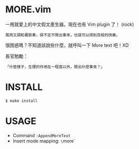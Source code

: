 MORE.vim
========
一用就愛上的中文假文產生器。現在也有 Vim plugin 了！ (rock)

    風雨又調和著節奏，保不定不鬧出事來，也就可以得到百般的快樂。

很困惑嗎？不知道該說些什麼，就呼叫一下 More text 吧！XD


長官勉勵：

    「什麼樣子，生理的作用在一程度以外，鬧出什麼事來？」

INSTALL
=======

    $ make install

USAGE
=====

- Command `:AppendMoreText`
- Insert mode mapping:  `\`more`

